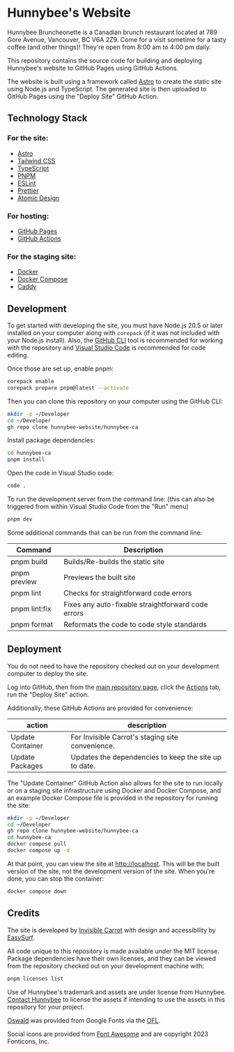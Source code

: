 # Hunnybee's Website

Hunnybee Bruncheonette is a Canadian brunch restaurant located at 789 Gore
Avenue, Vancouver, BC V6A 2Z9. Come for a visit sometime for a tasty coffee (and
other things)! They're open from 8:00 am to 4:00 pm daily.

This repository contains the source code for building and deploying Hunnybee's
website to GitHub Pages using GitHub Actions.

The website is built using a framework called [Astro](https://astro.build) to
create the static site using Node.js and TypeScript. The generated site is then
uploaded to GitHub Pages using the "Deploy Site" GitHub Action.

## Technology Stack

### For the site:

- [Astro](https://astro.build)
- [Tailwind CSS](https://tailwindcss.com)
- [TypeScript](https://www.typescriptlang.org)
- [PNPM](https://pnpm.io)
- [ESLint](https://eslint.org)
- [Prettier](https://prettier.io)
- [Atomic Design](https://atomicdesign.bradfrost.com)

### For hosting:

- [GitHub Pages](https://pages.github.com)
- [GitHub Actions](https://github.com/features/actions)

### For the staging site:

- [Docker](https://www.docker.com/)
- [Docker Compose](https://github.com/docker/compose)
- [Caddy](https://caddyserver.com)

## Development

To get started with developing the site, you must have Node.js 20.5 or later
installed on your computer along with `corepack` (if it was not included with
your Node.js install). Also, the [GitHub CLI](https://cli.github.com) tool is
recommended for working with the repository and
[Visual Studio Code](https://code.visualstudio.com/) is recommended for code
editing.

Once those are set up, enable pnpm:

```bash
corepack enable
corepack prepare pnpm@latest --activate
```

Then you can clone this repository on your computer using the GitHub CLI:

```bash
mkdir -p ~/Developer
cd ~/Developer
gh repo clone hunnybee-website/hunnybee-ca
```

Install package dependencies:

```bash
cd hunnybee-ca
pnpm install
```

Open the code in Visual Studio code:

```bash
code .
```

To run the development server from the command line: (this can also be triggered
from within Visual Studio Code from the "Run" menu)

```bash
pnpm dev
```

Some additional commands that can be run from the command line:

| Command       | Description                                        |
| ------------- | -------------------------------------------------- |
| pnpm build    | Builds/Re-builds the static site                   |
| pnpm preview  | Previews the built site                            |
| pnpm lint     | Checks for straightforward code errors             |
| pnpm lint:fix | Fixes any auto-fixable straightforward code errors |
| pnpm format   | Reformats the code to code style standards         |

## Deployment

You do not need to have the repository checked out on your development computer
to deploy the site.

Log into GitHub, then from the
[main repository page](https://github.com/hunnybee-website/hunnybee-ca), click
the [Actions](https://github.com/hunnybee-website/hunnybee-ca/actions) tab, run
the "Deploy Site" action.

Additionally, these GitHub Actions are provided for convenience:

| action           | description                                           |
| ---------------- | ----------------------------------------------------- |
| Update Container | For Invisible Carrot's staging site convenience.      |
| Update Packages  | Updates the dependencies to keep the site up to date. |

The "Update Container" GitHub Action also allows for the site to run locally or
on a staging site infrastructure using Docker and Docker Compose, and an example
Docker Compose file is provided in the repository for running the site:

```bash
mkdir -p ~/Developer
cd ~/Developer
gh repo clone hunnybee-website/hunnybee-ca
cd hunnybee-ca
docker compose pull
docker compose up -d
```

At that point, you can view the site at [http://localhost](http://localhost).
This will be the built version of the site, not the development version of the
site. When you're done, you can stop the container:

```bash
docker compose down
```

## Credits

The site is developed by [Invisible Carrot](https://github.com/seidior) with
design and accessibility by [EasySurf](https://easysurf.ca).

All code unique to this repository is made available under the MIT license.
Package dependencies have their own licenses, and they can be viewed from the
repository checked out on your development machine with:

```bash
pnpm licenses list
```

Use of Hunnybee's trademark and assets are under license from Hunnybee.
[Contact Hunnybee](mailto:hey@hunnybee.ca) to license the assets if intending to
use the assets in this repository for your project.

[Oswald](https://fonts.google.com/specimen/Oswald) was provided from Google
Fonts via the
[OFL](https://scripts.sil.org/cms/scripts/page.php?site_id=nrsi&id=OFL).

Social icons are provided from [Font Awesome](https://fontawesome.com) and are
copyright 2023 Fonticons, Inc.
